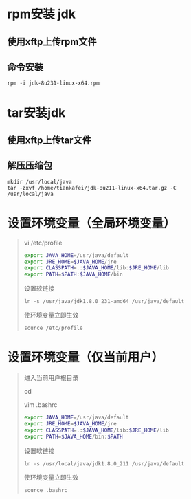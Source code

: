 # rpm安装 jdk 

## 使用xftp上传rpm文件

## 命令安装

```shell
rpm -i jdk-8u231-linux-x64.rpm
```

# tar安装jdk

## 使用xftp上传tar文件

## 解压压缩包

```shell
mkdir /usr/local/java
tar -zxvf /home/tiankafei/jdk-8u211-linux-x64.tar.gz -C /usr/local/java
```

# 设置环境变量（全局环境变量）

> vi /etc/profile
>
> ```sh
> export JAVA_HOME=/usr/java/default
> export JRE_HOME=$JAVA_HOME/jre 
> export CLASSPATH=.:$JAVA_HOME/lib:$JRE_HOME/lib 
> export PATH=$PATH:$JAVA_HOME/bin
> ```
>
> 设置软链接
>
> ```shell
> ln -s /usr/java/jdk1.8.0_231-amd64 /usr/java/default
> ```
>
> 使环境变量立即生效
>
> ```shell
> source /etc/profile
> ```

# 设置环境变量（仅当前用户）

> 进入当前用户根目录
>
> cd 
>
> vim .bashrc
>
> ```sh
> export JAVA_HOME=/usr/java/default
> export JRE_HOME=$JAVA_HOME/jre 
> export CLASSPATH=.:$JAVA_HOME/lib:$JRE_HOME/lib 
> export PATH=$JAVA_HOME/bin:$PATH
> ```
>
> 设置软链接
>
> ```shell
> ln -s /usr/local/java/jdk1.8.0_211 /usr/java/default
> ```
>
> 使环境变量立即生效
>
> ```shell
> source .bashrc
> ```


